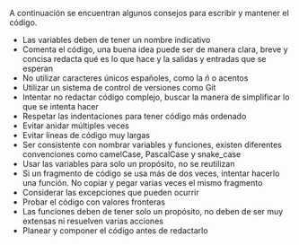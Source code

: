 
A continuación se encuentran algunos consejos para escribir y mantener el código.

- Las variables deben de tener un nombre indicativo 
- Comenta el código, una buena idea puede ser de manera clara, breve y concisa redacta qué es lo que hace y la salidas y entradas que se esperan
- No utilizar caracteres únicos españoles, como la *ñ* o acentos
- Utilizar un sistema de control de versiones como Git
- Intentar no redactar código complejo, buscar la manera de simplificar lo que se intenta hacer
- Respetar las indentaciones para tener código más ordenado
- Evitar anidar múltiples veces
- Evitar líneas de código muy largas
- Ser consistente con nombrar variables y funciones, existen diferentes convenciones como camelCase, PascalCase y snake_case
- Usar las variables para solo un propósito, no se reutilizan
- Si un fragmento de código se usa más de dos veces, intentar hacerlo una función. No copiar y pegar varias veces el mismo fragmento
- Considerar las excepciones que pueden ocurrir
- Probar el código con valores fronteras
- Las funciones deben de tener solo un propósito, no deben de ser muy extensas ni resuelven varias acciones
- Planear y componer el código antes de redactarlo
